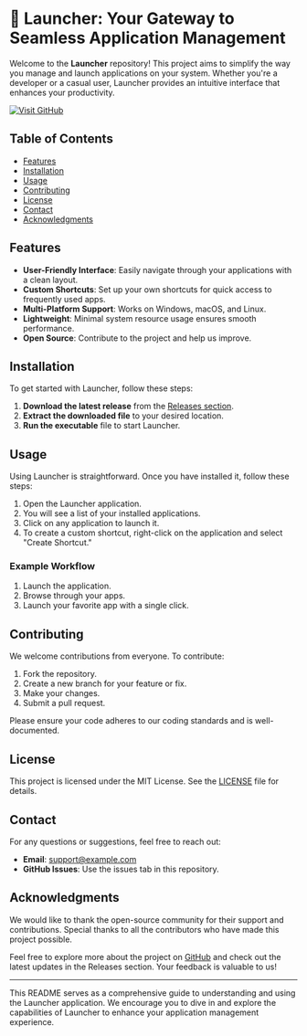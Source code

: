 # 🚀 Launcher: Your Gateway to Seamless Application Management

Welcome to the **Launcher** repository! This project aims to simplify the way you manage and launch applications on your system. Whether you're a developer or a casual user, Launcher provides an intuitive interface that enhances your productivity.

[![Visit GitHub](https://img.shields.io/badge/Visit_GitHub-https%3A%2F%2Fgithub.com-blue)](https://github.com)

## Table of Contents

- [Features](#features)
- [Installation](#installation)
- [Usage](#usage)
- [Contributing](#contributing)
- [License](#license)
- [Contact](#contact)
- [Acknowledgments](#acknowledgments)

## Features

- **User-Friendly Interface**: Easily navigate through your applications with a clean layout.
- **Custom Shortcuts**: Set up your own shortcuts for quick access to frequently used apps.
- **Multi-Platform Support**: Works on Windows, macOS, and Linux.
- **Lightweight**: Minimal system resource usage ensures smooth performance.
- **Open Source**: Contribute to the project and help us improve.

## Installation

To get started with Launcher, follow these steps:

1. **Download the latest release** from the [Releases section](https://github.com).
2. **Extract the downloaded file** to your desired location.
3. **Run the executable** file to start Launcher.

## Usage

Using Launcher is straightforward. Once you have installed it, follow these steps:

1. Open the Launcher application.
2. You will see a list of your installed applications.
3. Click on any application to launch it.
4. To create a custom shortcut, right-click on the application and select "Create Shortcut."

### Example Workflow

1. Launch the application.
2. Browse through your apps.
3. Launch your favorite app with a single click.

## Contributing

We welcome contributions from everyone. To contribute:

1. Fork the repository.
2. Create a new branch for your feature or fix.
3. Make your changes.
4. Submit a pull request.

Please ensure your code adheres to our coding standards and is well-documented.

## License

This project is licensed under the MIT License. See the [LICENSE](LICENSE) file for details.

## Contact

For any questions or suggestions, feel free to reach out:

- **Email**: support@example.com
- **GitHub Issues**: Use the issues tab in this repository.

## Acknowledgments

We would like to thank the open-source community for their support and contributions. Special thanks to all the contributors who have made this project possible.

Feel free to explore more about the project on [GitHub](https://github.com) and check out the latest updates in the Releases section. Your feedback is valuable to us!

---

This README serves as a comprehensive guide to understanding and using the Launcher application. We encourage you to dive in and explore the capabilities of Launcher to enhance your application management experience.